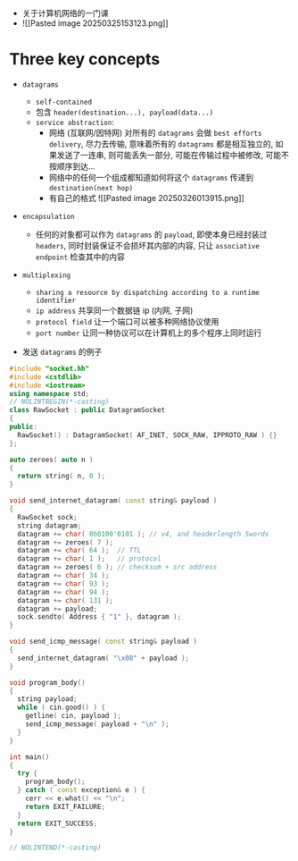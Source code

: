- 关于计算机网络的一门课
- ![[Pasted image 20250325153123.png]]

# Three key concepts
- `datagrams`
	- `self-contained`
	- 包含 `header(destination...), payload(data...)`
	- `service abstraction`: 
		- 网络 (互联网/因特网) 对所有的 `datagrams` 会做 `best efforts delivery`, 尽力去传输, 意味着所有的 `datagrams` 都是相互独立的, 如果发送了一连串, 则可能丢失一部分, 可能在传输过程中被修改, 可能不按顺序到达...
		- 网络中的任何一个组成都知道如何将这个 `datagrams` 传递到 `destination(next hop)`
		- 有自己的格式 ![[Pasted image 20250326013915.png]]
- `encapsulation`
	- 任何的对象都可以作为 `datagrams` 的 `payload`, 即使本身已经封装过 `headers`, 同时封装保证不会损坏其内部的内容, 只让 `associative endpoint` 检查其中的内容
- `multiplexing`
	- `sharing a resource by dispatching according to a runtime identifier`
	- `ip address` 共享同一个数据链 ip (内网, 子网)
	- `protocol field` 让一个端口可以被多种网络协议使用
	- `port number` 让同一种协议可以在计算机上的多个程序上同时运行

- 发送 `datagrams` 的例子
```cpp
#include "socket.hh"
#include <cstdlib>
#include <iostream>
using namespace std;
// NOLINTBEGIN(*-casting)
class RawSocket : public DatagramSocket
{
public:
  RawSocket() : DatagramSocket( AF_INET, SOCK_RAW, IPPROTO_RAW ) {}
};

auto zeroes( auto n )
{
  return string( n, 0 );
}

void send_internet_datagram( const string& payload )
{
  RawSocket sock;
  string datagram;
  datagram += char( 0b0100'0101 ); // v4, and headerlength 5words
  datagram += zeroes( 7 );
  datagram += char( 64 );  // TTL
  datagram += char( 1 );   // protocol
  datagram += zeroes( 6 ); // checksum + src address
  datagram += char( 34 );
  datagram += char( 93 );
  datagram += char( 94 );
  datagram += char( 131 );
  datagram += payload;
  sock.sendto( Address { "1" }, datagram );
}

void send_icmp_message( const string& payload )
{
  send_internet_datagram( "\x08" + payload );
}

void program_body()
{
  string payload;
  while ( cin.good() ) {
    getline( cin, payload );
    send_icmp_message( payload + "\n" );
  }
}

int main()
{
  try {
    program_body();
  } catch ( const exception& e ) {
    cerr << e.what() << "\n";
    return EXIT_FAILURE;
  }
  return EXIT_SUCCESS;
}

// NOLINTEND(*-casting)

```